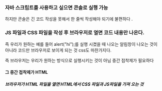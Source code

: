 
### 자바 스크립트를 사용하고 싶으면 콘솔로  실행 가능 

하지만 콘솔은 긴 코드 작성을 못해서 한 줄씩 작성해야 되기에 불편하다 .


### JS 파일과 CSS 파일을 작성 후 브라우저로 열면 코드 내용만 나온다.

즉 우리가 원하는 예를 들어 alert("hi");를 실행 시켰을 때 나오는 알림창이 나오는 것이 아니라 
코드만 브라우저로 보이게 되는 것 css도 마찬가지다.

즉 브라우저는 우리가 원하는 방식으로 실행시키는 것이 아님 
중간 접착제가 필요하다 
#### 그 중간 접착제가 HTML

##### 브라우저가 HTML 파일을 열면 HTML에서 CSS 파일과 JS파일을 가져 오는 것



